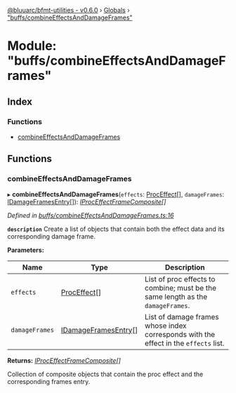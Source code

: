 [@bluuarc/bfmt-utilities - v0.6.0](../README.md) › [Globals](../globals.md) › ["buffs/combineEffectsAndDamageFrames"](_buffs_combineeffectsanddamageframes_.md)

# Module: "buffs/combineEffectsAndDamageFrames"

## Index

### Functions

* [combineEffectsAndDamageFrames](_buffs_combineeffectsanddamageframes_.md#combineeffectsanddamageframes)

## Functions

###  combineEffectsAndDamageFrames

▸ **combineEffectsAndDamageFrames**(`effects`: [ProcEffect](_datamine_types_.md#proceffect)[], `damageFrames`: [IDamageFramesEntry](../interfaces/_datamine_types_.idamageframesentry.md)[]): *[IProcEffectFrameComposite](../interfaces/_buffs_iproceffectframecomposite_.iproceffectframecomposite.md)[]*

*Defined in [buffs/combineEffectsAndDamageFrames.ts:16](https://github.com/BluuArc/bfmt-utilities/blob/master/src/buffs/combineEffectsAndDamageFrames.ts#L16)*

**`description`** Create a list of objects that contain both the effect data and its corresponding damage frame.

**Parameters:**

Name | Type | Description |
------ | ------ | ------ |
`effects` | [ProcEffect](_datamine_types_.md#proceffect)[] | List of proc effects to combine; must be the same length as the `damageFrames`. |
`damageFrames` | [IDamageFramesEntry](../interfaces/_datamine_types_.idamageframesentry.md)[] | List of damage frames whose index corresponds with the effect in the `effects` list. |

**Returns:** *[IProcEffectFrameComposite](../interfaces/_buffs_iproceffectframecomposite_.iproceffectframecomposite.md)[]*

Collection of composite objects that contain the proc effect and the corresponding frames entry.
